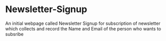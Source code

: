 # Newsletter-Signup
An initial webpage called Newsletter Signup for subscription of newsletter which collects and record the Name and Email of the person who wants to subsribe
